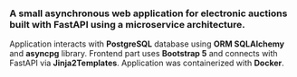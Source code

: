 ### A small asynchronous web application for electronic auctions built with FastAPI using a microservice architecture.


Application interacts with **PostgreSQL** database using **ORM SQLAlchemy** and **asyncpg** library. Frontend part uses **Bootstrap 5** and connects with FastAPI via **Jinja2Templates**. Application was containerized with **Docker**.
